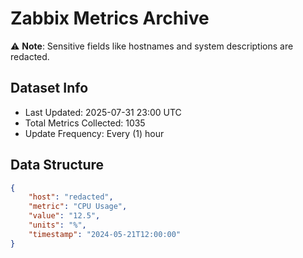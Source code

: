 # Zabbix Metrics Archive

⚠️ **Note**: Sensitive fields like hostnames and system descriptions are redacted.

## Dataset Info
- Last Updated: 2025-07-31 23:00 UTC
- Total Metrics Collected: 1035
- Update Frequency: Every (1) hour

## Data Structure
```json
{
    "host": "redacted",
    "metric": "CPU Usage",
    "value": "12.5",
    "units": "%",
    "timestamp": "2024-05-21T12:00:00"
}
```
